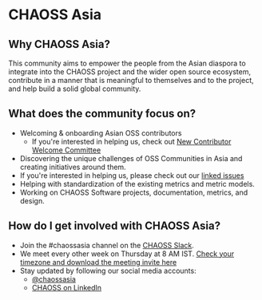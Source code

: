 # CHAOSS Asia

## Why CHAOSS Asia?

This community aims to empower the people from the Asian diaspora to integrate into the CHAOSS project and the wider open source ecosystem, contribute in a manner that is meaningful to themselves and to the project, and help build a solid global community.

## What does the community focus on?

- Welcoming & onboarding Asian OSS contributors
  - If you're interested in helping us, check out [New Contributor Welcome Committee](https://github.com/chaoss/chaoss-asia/wiki/New-Contributor-Welcome-Committee)
- Discovering the unique challenges of OSS Communities in Asia and creating initiatives around them.
 - If you're interested in helping us, please check out our [linked issues](https://github.com/chaoss/chaoss-asia/issues)
- Helping with standardization of the existing metrics and metric models.
- Working on CHAOSS Software projects, documentation, metrics, and design.

## How do I get involved with CHAOSS Asia?

- Join the #chaossasia channel on the [CHAOSS Slack](https://join.slack.com/t/chaoss-workspace/shared_invite/zt-r65szij9-QajX59hkZUct82b0uACA6g).
- We meet every other week on Thursday at 8 AM IST. [Check your timezone and download the meeting invite here](https://arewemeetingyet.com/Kolkata/2024-05-16/08:00/b/CHAOSS%20Asia%20meeting#eyJ1cmwiOiJodHRwczovL3RlYW11cC5jb20vZXZlbnQvc2hvdy9pZC9xR3lIdjFjS0J2a1JoVHFrN2FkUGM5SmQ5d2lDZ2gifQ==)
- Stay updated by following our social media accounts:
  -  [@chaossasia](https://twitter.com/chaossasia)
  -  [CHAOSS on LinkedIn](https://www.linkedin.com/company/chaoss/)
